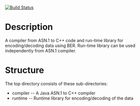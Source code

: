 [![Build Status](https://travis-ci.org/tysonite/asn1-compiler.png?branch=master)](https://travis-ci.org/tysonite/asn1-compiler)

Description
===========

A compiler from ASN.1 to C++ code and run-time library for encoding/decoding data using BER.
Run-time library can be used independently from ASN.1 compiler. 

Structure
=========

The top directory consists of these sub-directories:
*  compiler -- A Java ASN.1 to C++ compiler
*  runtime  -- Runtime library for encoding/decoding of the data
